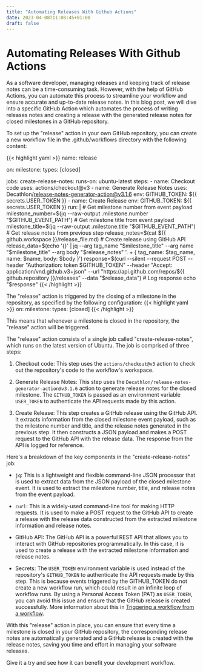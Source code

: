 ```yaml
---
title: "Automating Releases With Github Actions"
date: 2023-04-08T11:08:45+01:00
draft: false
---
```

# Automating Releases With Github Actions
As a software developer, managing releases and keeping track of release notes can be a time-consuming task. However, with the help of GitHub Actions, you can automate this process to streamline your workflow and ensure accurate and up-to-date release notes. In this blog post, we will dive into a specific GitHub Action which automates the process of writing releases notes and creating a release with the generated release notes for closed milestones in a GitHub repository.

To set up the "release" action in your own GitHub repository, you can create a new workflow file in the .github/workflows directory with the following content:

{{< highlight yaml >}}
name: release

on: 
  milestone:
    types: [closed]

jobs:
  create-release-notes:
    runs-on: ubuntu-latest
    steps:
    - name: Checkout code
      uses: actions/checkout@v3
    - name: Generate Release Notes
      uses: Decathlon/release-notes-generator-action@v3.1.6
      env:
        GITHUB_TOKEN: ${{ secrets.USER_TOKEN }}
    - name: Create Release
      env:
        GITHUB_TOKEN: ${{ secrets.USER_TOKEN }}
      run: |
        # Get milestone number from event payload
        milestone_number=$(jq --raw-output .milestone.number "$GITHUB_EVENT_PATH")
        # Get milestone title from event payload
        milestone_title=$(jq --raw-output .milestone.title "$GITHUB_EVENT_PATH")
        # Get release notes from previous step
        release_notes=$(cat ${{ github.workspace }}/release_file.md)
        # Create release using GitHub API
        release_data=$(echo '{}' | jq --arg tag_name "$milestone_title" --arg name "$milestone_title" --arg body "$release_notes" '. + { tag_name: $tag_name, name: $name, body: $body }')
        response=$(curl --silent --request POST --header "Authorization: token $GITHUB_TOKEN" --header "Accept: application/vnd.github.v3+json" --url "https://api.github.com/repos/${{ github.repository }}/releases" --data "$release_data")
        # Log response
        echo "$response"
{{< /highlight >}}

The "release" action is triggered by the closing of a milestone in the repository, as specified by the following configuration:
{{< highlight yaml >}}
on:
  milestone:
    types: [closed]
{{< /highlight >}}

This means that whenever a milestone is closed in the repository, the "release" action will be triggered.

The "release" action consists of a single job called "create-release-notes", which runs on the latest version of Ubuntu. The job is comprised of three steps:

1. Checkout code: This step uses the `actions/checkout@v3` action to check out the repository's code to the workflow's workspace.

2. Generate Release Notes: This step uses the `Decathlon/release-notes-generator-action@v3.1.6` action to generate release notes for the closed milestone. The `GITHUB_TOKEN` is passed as an environment variable `USER_TOKEN` to authenticate the API requests made by this action. 

3. Create Release: This step creates a GitHub release using the GitHub API. It extracts information from the closed milestone event payload, such as the milestone number and title, and the release notes generated in the previous step. It then constructs a JSON payload and makes a POST request to the GitHub API with the release data. The response from the API is logged for reference.

Here's a breakdown of the key components in the "create-release-notes" job:

- `jq`: This is a lightweight and flexible command-line JSON processor that is used to extract data from the JSON payload of the closed milestone event. It is used to extract the milestone number, title, and release notes from the event payload.

- `curl`: This is a widely-used command-line tool for making HTTP requests. It is used to make a POST request to the GitHub API to create a release with the release data constructed from the extracted milestone information and release notes.

- GitHub API: The GitHub API is a powerful REST API that allows you to interact with GitHub repositories programmatically. In this case, it is used to create a release with the extracted milestone information and release notes.

- Secrets: The `USER_TOKEN` environment variable is used instead of the repository's `GITHUB_TOKEN` to authenticate the API requests made by this step. This is because events triggered by the GITHUB_TOKEN do not create a new workflow run, which could result in an infinite loop of workflow runs. By using a Personal Access Token (PAT) as `USER_TOKEN`, you can avoid this issue and ensure that the GitHub release is created successfully. More information about this in [Triggering a workflow from a workflow](https://docs.github.com/en/actions/using-workflows/triggering-a-workflow#triggering-a-workflow-from-a-workflow).

With this "release" action in place, you can ensure that every time a milestone is closed in your GitHub repository, the corresponding release notes are automatically generated and a GitHub release is created with the release notes, saving you time and effort in managing your software releases.

Give it a try and see how it can benefit your development workflow.
